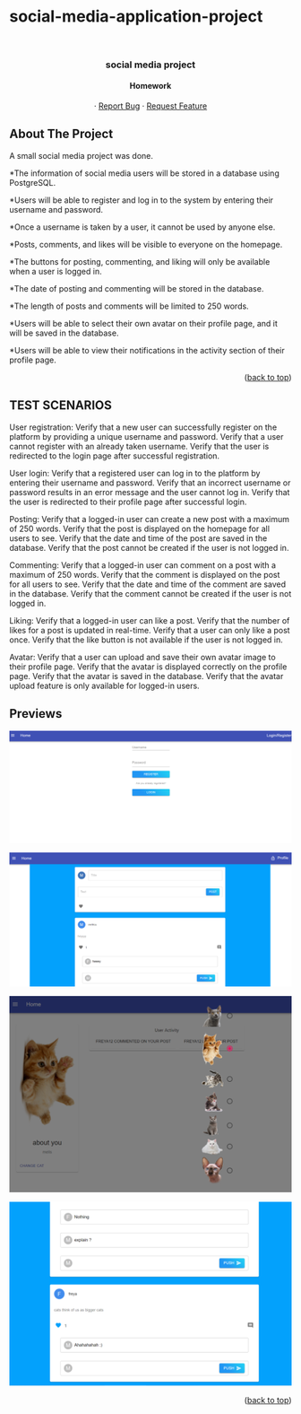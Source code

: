 # social-media-application-project


<div id="top"></div>

<!-- PROJECT LOGO -->
<br />
<div align="center">
  <h3 align="center"> social media project </h3>
<h4 align="center">Homework</h4>

  <p align="center">
    ·
    <a href="https://github.com/seymailbay/social-media-application-project/issues">Report Bug</a>
    ·
    <a href="https://github.com/seymailbay/social-media-application-project">Request Feature</a>
  </p>


</div>





<!-- ABOUT THE PROJECT -->
## About The Project

A small social media project was done.

*The information of social media users will be stored in a database using PostgreSQL.

*Users will be able to register and log in to the system by entering their username and password.

*Once a username is taken by a user, it cannot be used by anyone else.

*Posts, comments, and likes will be visible to everyone on the homepage.

*The buttons for posting, commenting, and liking will only be available when a user is logged in.

*The date of posting and commenting will be stored in the database.

*The length of posts and comments will be limited to 250 words.

*Users will be able to select their own avatar on their profile page, and it will be saved in the database.

*Users will be able to view their notifications in the activity section of their profile page.

<p align="right">(<a href="#top">back to top</a>)</p>


<!-- TEST SCENARIOS-->
## TEST SCENARIOS

User registration:
Verify that a new user can successfully register on the platform by providing a unique username and password.
Verify that a user cannot register with an already taken username.
Verify that the user is redirected to the login page after successful registration.

User login:
Verify that a registered user can log in to the platform by entering their username and password.
Verify that an incorrect username or password results in an error message and the user cannot log in.
Verify that the user is redirected to their profile page after successful login.

Posting:
Verify that a logged-in user can create a new post with a maximum of 250 words.
Verify that the post is displayed on the homepage for all users to see.
Verify that the date and time of the post are saved in the database.
Verify that the post cannot be created if the user is not logged in.

Commenting:
Verify that a logged-in user can comment on a post with a maximum of 250 words.
Verify that the comment is displayed on the post for all users to see.
Verify that the date and time of the comment are saved in the database.
Verify that the comment cannot be created if the user is not logged in.

Liking:
Verify that a logged-in user can like a post.
Verify that the number of likes for a post is updated in real-time.
Verify that a user can only like a post once.
Verify that the like button is not available if the user is not logged in.

Avatar:
Verify that a user can upload and save their own avatar image to their profile page.
Verify that the avatar is displayed correctly on the profile page.
Verify that the avatar is saved in the database.
Verify that the avatar upload feature is only available for logged-in users.


<!-- PREVIEWS -->

## Previews

![Login Page](https://github.com/seymailbay/social-media-application-project/blob/main/preview/loginpage.PNG)

![HomePage](https://github.com/seymailbay/social-media-application-project/blob/main/preview/postpage.PNG)

![Profile Page](https://github.com/seymailbay/social-media-application-project/blob/main/preview/changeavatar.PNG)

![Posts](https://github.com/seymailbay/social-media-application-project/blob/main/preview/psotpage2.PNG)

<p align="right">(<a href="#top">back to top</a>)</p>
